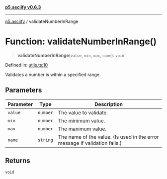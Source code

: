 [**p5.asciify v0.6.3**](../README.md)

***

[p5.asciify](../globals.md) / validateNumberInRange

# Function: validateNumberInRange()

> **validateNumberInRange**(`value`, `min`, `max`, `name`): `void`

Defined in: [utils.ts:10](https://github.com/humanbydefinition/p5-asciify/blob/43b7b0b0d976fb53040ff3a56f702a43d4eee882/src/lib/utils.ts#L10)

Validates a number is within a specified range.

## Parameters

| Parameter | Type | Description |
| ------ | ------ | ------ |
| `value` | `number` | The value to validate. |
| `min` | `number` | The minimum value. |
| `max` | `number` | The maximum value. |
| `name` | `string` | The name of the value. (Is used in the error message if validation fails.) |

## Returns

`void`

